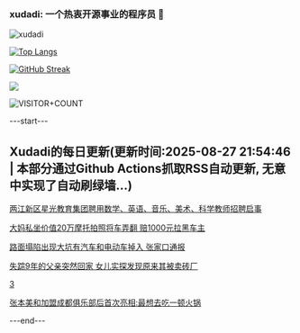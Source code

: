 ### xudadi: 一个热衷开源事业的程序员 👋

![xudadi](https://github-readme-stats-git-masterorgs-github-readme-stats-team.vercel.app/api?username=xudadi)

[![Top Langs](https://github-readme-stats.vercel.app/api/top-langs/?username=xudadi)](https://github.com/anuraghazra/github-readme-stats)

[![GitHub Streak](https://streak-stats.demolab.com?user=xudadi&locale=zh_Hans)](https://git.io/streak-stats)

![](https://raw.githubusercontent.com/xudadi/xudadi/main/assets/github-contribution-grid-snake.svg)

![VISITOR+COUNT](https://komarev.com/ghpvc/?username=xudadi&label=VISITOR+COUNT)


---start---

## Xudadi的每日更新(更新时间:2025-08-27 21:54:46 | 本部分通过Github Actions抓取RSS自动更新, 无意中实现了自动刷绿墙...)

[两江新区星光教育集团聘用数学、英语、音乐、美术、科学教师招聘启事](https://www.gongkaoleida.com/article/2590645)

[大妈私坐价值20万摩托拍照将车弄翻 赔1000元拉黑车主](https://m.163.com/news/article/K80BAF71053469LG.html)

[路面塌陷出现大坑有汽车和电动车掉入 张家口通报](https://m.163.com/news/article/K80AA03E053469LG.html)

[失踪9年的父亲突然回家 女儿实探发现原来其被卖砖厂](https://m.163.com/news/article/K7VU6FDB0534P59R.html)

[3](https://m.163.com/touch/news/sub/domestic)

[张本美和加盟成都俱乐部后首次亮相:最想去吃一顿火锅](https://m.163.com/news/article/K806KG42051492T3.html)

---end---
